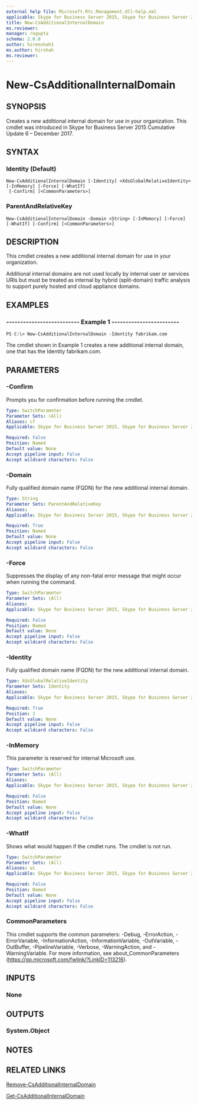 ```yaml
---
external help file: Microsoft.Rtc.Management.dll-help.xml
applicable: Skype for Business Server 2015, Skype for Business Server 2019
title: New-CsAdditionalInternalDomain
ms.reviewer: 
manager: rogupta
schema: 2.0.0
author: hirenshah1
ms.author: hirshah
ms.reviewer:
---
```


# New-CsAdditionalInternalDomain

## SYNOPSIS
Creates a new additional internal domain for use in your organization. This cmdlet was introduced in Skype for Business Server 2015 Cumulative Update 6 – December 2017.

## SYNTAX

### Identity (Default)
```
New-CsAdditionalInternalDomain [-Identity] <XdsGlobalRelativeIdentity> [-InMemory] [-Force] [-WhatIf]
 [-Confirm] [<CommonParameters>]
```

### ParentAndRelativeKey
```
New-CsAdditionalInternalDomain -Domain <String> [-InMemory] [-Force] [-WhatIf] [-Confirm] [<CommonParameters>]
```

## DESCRIPTION
This cmdlet creates a new additional internal domain for use in your organization.

Additional internal domains are not used locally by internal user or services URIs but must be treated
as internal by hybrid (split-domain) traffic analysis to support purely hosted and cloud appliance
domains.

## EXAMPLES

### -------------------------- Example 1 ------------------------
```
PS C:\> New-CsAdditionalInternalDomain -Identity fabrikam.com
```

The cmdlet shown in Example 1 creates a new additional internal domain, one that has the Identity fabrikam.com.

## PARAMETERS

### -Confirm
Prompts you for confirmation before running the cmdlet.

```yaml
Type: SwitchParameter
Parameter Sets: (All)
Aliases: cf
Applicable: Skype for Business Server 2015, Skype for Business Server 2019

Required: False
Position: Named
Default value: None
Accept pipeline input: False
Accept wildcard characters: False
```

### -Domain
Fully qualified domain name (FQDN) for the new additional internal domain.

```yaml
Type: String
Parameter Sets: ParentAndRelativeKey
Aliases:
Applicable: Skype for Business Server 2015, Skype for Business Server 2019

Required: True
Position: Named
Default value: None
Accept pipeline input: False
Accept wildcard characters: False
```

### -Force
Suppresses the display of any non-fatal error message that might occur when running the command.

```yaml
Type: SwitchParameter
Parameter Sets: (All)
Aliases:
Applicable: Skype for Business Server 2015, Skype for Business Server 2019

Required: False
Position: Named
Default value: None
Accept pipeline input: False
Accept wildcard characters: False
```

### -Identity
Fully qualified domain name (FQDN) for the new additional internal domain.

```yaml
Type: XdsGlobalRelativeIdentity
Parameter Sets: Identity
Aliases:
Applicable: Skype for Business Server 2015, Skype for Business Server 2019

Required: True
Position: 1
Default value: None
Accept pipeline input: False
Accept wildcard characters: False
```

### -InMemory
This parameter is reserved for internal Microsoft use.

```yaml
Type: SwitchParameter
Parameter Sets: (All)
Aliases:
Applicable: Skype for Business Server 2015, Skype for Business Server 2019

Required: False
Position: Named
Default value: None
Accept pipeline input: False
Accept wildcard characters: False
```

### -WhatIf
Shows what would happen if the cmdlet runs. The cmdlet is not run.

```yaml
Type: SwitchParameter
Parameter Sets: (All)
Aliases: wi
Applicable: Skype for Business Server 2015, Skype for Business Server 2019

Required: False
Position: Named
Default value: None
Accept pipeline input: False
Accept wildcard characters: False
```

### CommonParameters
This cmdlet supports the common parameters: -Debug, -ErrorAction, -ErrorVariable, -InformationAction, -InformationVariable, -OutVariable, -OutBuffer, -PipelineVariable, -Verbose, -WarningAction, and -WarningVariable.
For more information, see about_CommonParameters (https://go.microsoft.com/fwlink/?LinkID=113216).

## INPUTS

### None


## OUTPUTS

### System.Object

## NOTES

## RELATED LINKS
[Remove-CsAdditionalInternalDomain](https://docs.microsoft.com/powershell/module/skype/remove-csadditionalinternaldomain?view=skype-ps)

[Get-CsAdditionalInternalDomain](https://docs.microsoft.com/powershell/module/skype/get-csadditionalinternaldomain?view=skype-ps)

